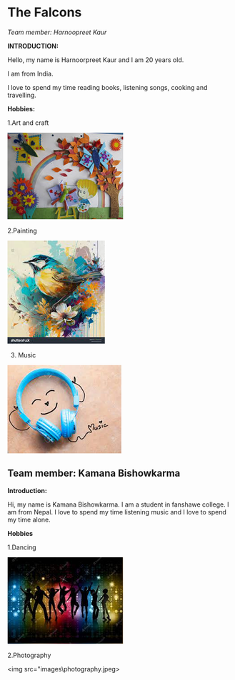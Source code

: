 # The Falcons
_Team member: Harnoopreet Kaur_




**INTRODUCTION:**


Hello, my name is Harnoorpreet Kaur and I am 20 years old.

I am from India.

I love to spend my time reading books, listening songs, cooking and travelling.




**Hobbies:**

1.Art and craft


<img src = "images\Art and craft.jpeg">

2.Painting


<img src="images\Painting.jpeg">

3. Music


<img src="images\Music.jpeg">



## Team member: Kamana Bishowkarma


**Introduction:**


Hi, my name is Kamana Bishowkarma. I am a student in fanshawe college.
I am from Nepal.
I love to spend my time listening music and I love to spend my time alone.

**Hobbies**

1.Dancing


<img src="images\dance.jpeg">

2.Photography 


<img src="images\photography.jpeg>

